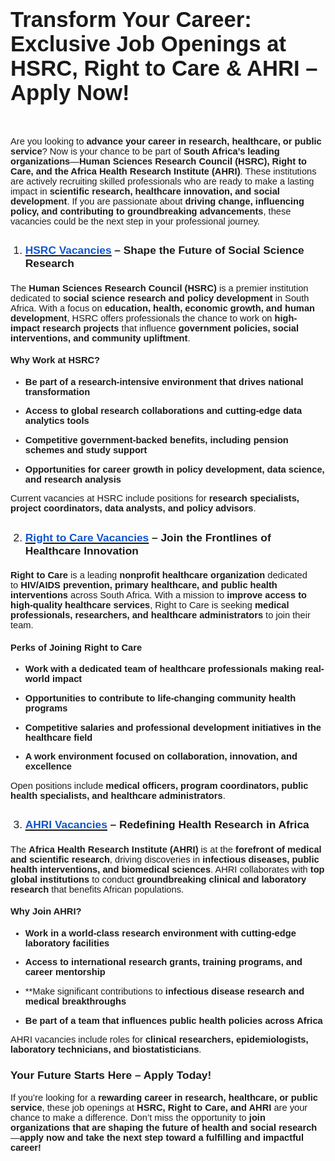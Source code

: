 <H1><span style="font-size:26pt;font-family:Arial,sans-serif;">Transform Your Career: Exclusive Job Openings at HSRC, Right to Care &amp; AHRI &ndash; Apply Now!</span></H1>
<p><br></p>
<p><span style="font-size:11pt;font-family:Arial,sans-serif;">Are you looking to&nbsp;</span><strong><span style="font-size:11pt;font-family:Arial,sans-serif;">advance your career in research, healthcare, or public service</span></strong><span style="font-size:11pt;font-family:Arial,sans-serif;">? Now is your chance to be part of&nbsp;</span><strong><span style="font-size:11pt;font-family:Arial,sans-serif;">South Africa&rsquo;s leading organizations</span></strong><span style="font-size:11pt;font-family:Arial,sans-serif;">&mdash;</span><strong><span style="font-size:11pt;font-family:Arial,sans-serif;">Human Sciences Research Council (HSRC), Right to Care, and the Africa Health Research Institute (AHRI)</span></strong><span style="font-size:11pt;font-family:Arial,sans-serif;">. These institutions are actively recruiting skilled professionals who are ready to make a lasting impact in&nbsp;</span><strong><span style="font-size:11pt;font-family:Arial,sans-serif;">scientific research, healthcare innovation, and social development</span></strong><span style="font-size:11pt;font-family:Arial,sans-serif;">. If you are passionate about&nbsp;</span><strong><span style="font-size:11pt;font-family:Arial,sans-serif;">driving change, influencing policy, and contributing to groundbreaking advancements</span></strong><span style="font-size:11pt;font-family:Arial,sans-serif;">, these vacancies could be the next step in your professional journey.</span></p>
<ol>
    <li style="list-style-type:decimal;font-size:13pt;font-family:Arial,sans-serif;">
        <h3><a href="https://southafricavacancies.municipalityvacancies.net/hsrc-vacancies/"><strong><u><span style="color:#1155cc;font-size:13pt;font-family:Arial,sans-serif;">HSRC Vacancies</span></u></strong></a><strong><span style="font-size:13pt;font-family:Arial,sans-serif;">&nbsp;&ndash; Shape the Future of Social Science Research</span></strong></h3>
    </li>
</ol>
<p><span style="font-size:11pt;font-family:Arial,sans-serif;">The&nbsp;</span><strong><span style="font-size:11pt;font-family:Arial,sans-serif;">Human Sciences Research Council (HSRC)</span></strong><span style="font-size:11pt;font-family:Arial,sans-serif;">&nbsp;is a premier institution dedicated to&nbsp;</span><strong><span style="font-size:11pt;font-family:Arial,sans-serif;">social science research and policy development</span></strong><span style="font-size:11pt;font-family:Arial,sans-serif;">&nbsp;in South Africa. With a focus on&nbsp;</span><strong><span style="font-size:11pt;font-family:Arial,sans-serif;">education, health, economic growth, and human development</span></strong><span style="font-size:11pt;font-family:Arial,sans-serif;">, HSRC offers professionals the chance to work on&nbsp;</span><strong><span style="font-size:11pt;font-family:Arial,sans-serif;">high-impact research projects</span></strong><span style="font-size:11pt;font-family:Arial,sans-serif;">&nbsp;that influence&nbsp;</span><strong><span style="font-size:11pt;font-family:Arial,sans-serif;">government policies, social interventions, and community upliftment</span></strong><span style="font-size:11pt;font-family:Arial,sans-serif;">.</span></p>
<h4><strong><span style="font-size:11pt;font-family:Arial,sans-serif;">Why Work at HSRC?</span></strong></h4>
<ul>
    <li style="list-style-type:disc;font-size:11pt;font-family:Arial,sans-serif;">
        <p><strong><span style="font-size:11pt;font-family:Arial,sans-serif;">Be part of a research-intensive environment that drives national transformation</span></strong></p>
    </li>
    <li style="list-style-type:disc;font-size:11pt;font-family:Arial,sans-serif;">
        <p><strong><span style="font-size:11pt;font-family:Arial,sans-serif;">Access to global research collaborations and cutting-edge data analytics tools</span></strong></p>
    </li>
    <li style="list-style-type:disc;font-size:11pt;font-family:Arial,sans-serif;">
        <p><strong><span style="font-size:11pt;font-family:Arial,sans-serif;">Competitive government-backed benefits, including pension schemes and study support</span></strong></p>
    </li>
    <li style="list-style-type:disc;font-size:11pt;font-family:Arial,sans-serif;">
        <p><strong><span style="font-size:11pt;font-family:Arial,sans-serif;">Opportunities for career growth in policy development, data science, and research analysis</span></strong></p>
    </li>
</ul>
<p><span style="font-size:11pt;font-family:Arial,sans-serif;">Current vacancies at HSRC include positions for&nbsp;</span><strong><span style="font-size:11pt;font-family:Arial,sans-serif;">research specialists, project coordinators, data analysts, and policy advisors</span></strong><span style="font-size:11pt;font-family:Arial,sans-serif;">.</span></p>
<ol start="2">
    <li style="list-style-type:decimal;font-size:13pt;font-family:Arial,sans-serif;">
        <h3><a href="https://southafricavacancies.municipalityvacancies.net/right-to-care-vacancies/"><strong><u><span style="color:#1155cc;font-size:13pt;font-family:Arial,sans-serif;">Right to Care Vacancies</span></u></strong></a><strong><span style="font-size:13pt;font-family:Arial,sans-serif;">&nbsp;&ndash; Join the Frontlines of Healthcare Innovation</span></strong></h3>
    </li>
</ol>
<p><strong><span style="font-size:11pt;font-family:Arial,sans-serif;">Right to Care</span></strong><span style="font-size:11pt;font-family:Arial,sans-serif;">&nbsp;is a leading&nbsp;</span><strong><span style="font-size:11pt;font-family:Arial,sans-serif;">nonprofit healthcare organization</span></strong><span style="font-size:11pt;font-family:Arial,sans-serif;">&nbsp;dedicated to&nbsp;</span><strong><span style="font-size:11pt;font-family:Arial,sans-serif;">HIV/AIDS prevention, primary healthcare, and public health interventions</span></strong><span style="font-size:11pt;font-family:Arial,sans-serif;">&nbsp;across South Africa. With a mission to&nbsp;</span><strong><span style="font-size:11pt;font-family:Arial,sans-serif;">improve access to high-quality healthcare services</span></strong><span style="font-size:11pt;font-family:Arial,sans-serif;">, Right to Care is seeking&nbsp;</span><strong><span style="font-size:11pt;font-family:Arial,sans-serif;">medical professionals, researchers, and healthcare administrators</span></strong><span style="font-size:11pt;font-family:Arial,sans-serif;">&nbsp;to join their team.</span></p>
<h4><strong><span style="font-size:11pt;font-family:Arial,sans-serif;">Perks of Joining Right to Care</span></strong></h4>
<ul>
    <li style="list-style-type:disc;font-size:11pt;font-family:Arial,sans-serif;">
        <p><strong><span style="font-size:11pt;font-family:Arial,sans-serif;">Work with a dedicated team of healthcare professionals making real-world impact</span></strong></p>
    </li>
    <li style="list-style-type:disc;font-size:11pt;font-family:Arial,sans-serif;">
        <p><strong><span style="font-size:11pt;font-family:Arial,sans-serif;">Opportunities to contribute to life-changing community health programs</span></strong></p>
    </li>
    <li style="list-style-type:disc;font-size:11pt;font-family:Arial,sans-serif;">
        <p><strong><span style="font-size:11pt;font-family:Arial,sans-serif;">Competitive salaries and professional development initiatives in the healthcare field</span></strong></p>
    </li>
    <li style="list-style-type:disc;font-size:11pt;font-family:Arial,sans-serif;">
        <p><strong><span style="font-size:11pt;font-family:Arial,sans-serif;">A work environment focused on collaboration, innovation, and excellence</span></strong></p>
    </li>
</ul>
<p><span style="font-size:11pt;font-family:Arial,sans-serif;">Open positions include&nbsp;</span><strong><span style="font-size:11pt;font-family:Arial,sans-serif;">medical officers, program coordinators, public health specialists, and healthcare administrators</span></strong><span style="font-size:11pt;font-family:Arial,sans-serif;">.</span></p>
<ol start="3">
    <li style="list-style-type:decimal;font-size:13pt;font-family:Arial,sans-serif;">
        <h3><a href="https://southafricavacancies.municipalityvacancies.net/ahri-vacancies/"><strong><u><span style="color:#1155cc;font-size:13pt;font-family:Arial,sans-serif;">AHRI Vacancies</span></u></strong></a><strong><span style="font-size:13pt;font-family:Arial,sans-serif;">&nbsp;&ndash; Redefining Health Research in Africa</span></strong></h3>
    </li>
</ol>
<p><span style="font-size:11pt;font-family:Arial,sans-serif;">The&nbsp;</span><strong><span style="font-size:11pt;font-family:Arial,sans-serif;">Africa Health Research Institute (AHRI)</span></strong><span style="font-size:11pt;font-family:Arial,sans-serif;">&nbsp;is at the&nbsp;</span><strong><span style="font-size:11pt;font-family:Arial,sans-serif;">forefront of medical and scientific research</span></strong><span style="font-size:11pt;font-family:Arial,sans-serif;">, driving discoveries in&nbsp;</span><strong><span style="font-size:11pt;font-family:Arial,sans-serif;">infectious diseases, public health interventions, and biomedical sciences</span></strong><span style="font-size:11pt;font-family:Arial,sans-serif;">. AHRI collaborates with&nbsp;</span><strong><span style="font-size:11pt;font-family:Arial,sans-serif;">top global institutions</span></strong><span style="font-size:11pt;font-family:Arial,sans-serif;">&nbsp;to conduct&nbsp;</span><strong><span style="font-size:11pt;font-family:Arial,sans-serif;">groundbreaking clinical and laboratory research</span></strong><span style="font-size:11pt;font-family:Arial,sans-serif;">&nbsp;that benefits African populations.</span></p>
<h4><strong><span style="font-size:11pt;font-family:Arial,sans-serif;">Why Join AHRI?</span></strong></h4>
<ul>
    <li style="list-style-type:disc;font-size:11pt;font-family:Arial,sans-serif;">
        <p><strong><span style="font-size:11pt;font-family:Arial,sans-serif;">Work in a world-class research environment with cutting-edge laboratory facilities</span></strong></p>
    </li>
    <li style="list-style-type:disc;font-size:11pt;font-family:Arial,sans-serif;">
        <p><strong><span style="font-size:11pt;font-family:Arial,sans-serif;">Access to international research grants, training programs, and career mentorship</span></strong></p>
    </li>
    <li style="list-style-type:disc;font-size:11pt;font-family:Arial,sans-serif;">
        <p><span style="font-size:11pt;font-family:Arial,sans-serif;">**Make significant contributions to&nbsp;</span><strong><span style="font-size:11pt;font-family:Arial,sans-serif;">infectious disease research and medical breakthroughs</span></strong></p>
    </li>
    <li style="list-style-type:disc;font-size:11pt;font-family:Arial,sans-serif;">
        <p><strong><span style="font-size:11pt;font-family:Arial,sans-serif;">Be part of a team that influences public health policies across Africa</span></strong></p>
    </li>
</ul>
<p><span style="font-size:11pt;font-family:Arial,sans-serif;">AHRI vacancies include roles for&nbsp;</span><strong><span style="font-size:11pt;font-family:Arial,sans-serif;">clinical researchers, epidemiologists, laboratory technicians, and biostatisticians</span></strong><span style="font-size:11pt;font-family:Arial,sans-serif;">.</span></p>
<h3><strong><span style="font-size:13pt;font-family:Arial,sans-serif;">Your Future Starts Here &ndash; Apply Today!</span></strong></h3>
<p><span style="font-size:11pt;font-family:Arial,sans-serif;">If you&rsquo;re looking for a&nbsp;</span><strong><span style="font-size:11pt;font-family:Arial,sans-serif;">rewarding career in research, healthcare, or public service</span></strong><span style="font-size:11pt;font-family:Arial,sans-serif;">, these job openings at&nbsp;</span><strong><span style="font-size:11pt;font-family:Arial,sans-serif;">HSRC, Right to Care, and AHRI</span></strong><span style="font-size:11pt;font-family:Arial,sans-serif;">&nbsp;are your chance to make a difference. Don&rsquo;t miss the opportunity to&nbsp;</span><strong><span style="font-size:11pt;font-family:Arial,sans-serif;">join organizations that are shaping the future of health and social research</span></strong><span style="font-size:11pt;font-family:Arial,sans-serif;">&mdash;</span><strong><span style="font-size:11pt;font-family:Arial,sans-serif;">apply now and take the next step toward a fulfilling and impactful career!</span></strong></p>
